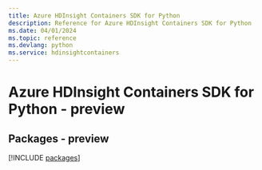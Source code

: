 ```yaml
---
title: Azure HDInsight Containers SDK for Python
description: Reference for Azure HDInsight Containers SDK for Python
ms.date: 04/01/2024
ms.topic: reference
ms.devlang: python
ms.service: hdinsightcontainers
---
```

# Azure HDInsight Containers SDK for Python - preview
## Packages - preview
[!INCLUDE [packages](hdinsight-containers-index.md)]